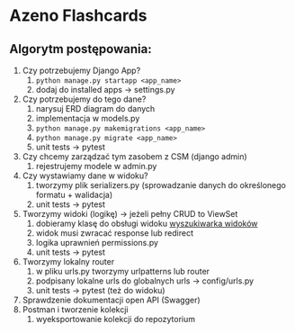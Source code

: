 # Azeno Flashcards

## Algorytm postępowania:

1. Czy potrzebujemy Django App?
   1. `python manage.py startapp <app_name>`
   2. dodaj do installed apps -> settings.py
2. Czy potrzebujemy do tego dane?
   1. narysuj ERD diagram do danych
   2. implementacja w models.py
   3. `python manage.py makemigrations <app_name>`
   4. `python manage.py migrate <app_name>`
   5. unit tests -> pytest
3. Czy chcemy zarządzać tym zasobem z CSM (django admin)
   1. rejestrujemy modele w admin.py
4. Czy wystawiamy dane w widoku?
   1. tworzymy plik serializers.py (sprowadzanie danych do określonego formatu + walidacja)
   2. unit tests -> pytest
5. Tworzymy widoki (logikę) -> jeżeli pełny CRUD to ViewSet
   1. dobieramy klasę do obsługi widoku [wyszukiwarka widoków](https://www.cdrf.co)
   2. widok musi zwracać response lub redirect
   3. logika uprawnień permissions.py
   4. unit tests -> pytest
6. Tworzymy lokalny router
   1. w pliku urls.py tworzymy urlpatterns lub router
   2. podpisany lokalne urls do globalnych urls -> config/urls.py
   3. unit tests -> pytest (też do widoku)
7. Sprawdzenie dokumentacji open API (Swagger)
8. Postman i tworzenie kolekcji
   1. wyeksportowanie kolekcji do repozytorium